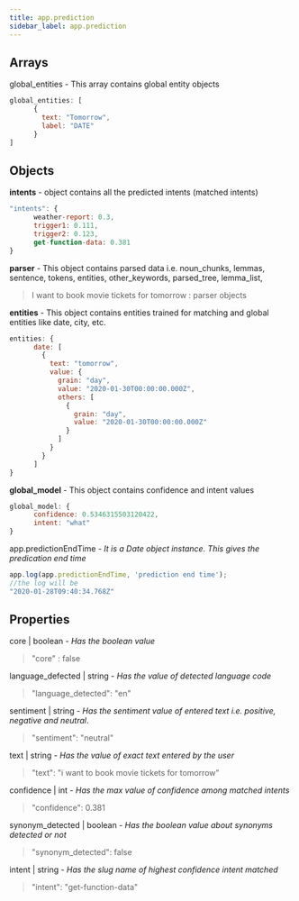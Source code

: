 ```yaml
---
title: app.prediction
sidebar_label: app.prediction
---
```


## Arrays

global_entities - This array contains global entity objects

```js
global_entities: [
      {
        text: "Tomorrow",
        label: "DATE"
      }
]
```

## Objects

**intents** - object contains all the predicted intents (matched intents)

```js
"intents": {
      weather-report: 0.3,
      trigger1: 0.111,
      trigger2: 0.123,
      get-function-data: 0.381
}
```

**parser** - This object contains parsed data i.e. noun_chunks, lemmas, sentence, tokens, entities, other_keywords, parsed_tree, lemma_list, 

> I want to book movie tickets for tomorrow : parser objects

**entities** - This object contains entities trained for matching and global entities like date, city, etc.

```js
entities: {
      date: [
        {
          text: "tomorrow",
          value: {
            grain: "day",
            value: "2020-01-30T00:00:00.000Z",
            others: [
              {
                grain: "day",
                value: "2020-01-30T00:00:00.000Z"
              }
            ]
          }
        }
      ]
}
```

**global_model** - This object contains confidence and intent values

```js
global_model: {
      confidence: 0.5346315503120422,
      intent: "what"
}
```

app.predictionEndTime - *It is a Date object instance. This gives the predication end time*

```js
app.log(app.predictionEndTime, 'prediction end time');
//the log will be
"2020-01-28T09:40:34.768Z"
```

## Properties

core | boolean - *Has the boolean value* 

> "core" : false

language_defected | string - *Has the value of detected language code*

> "language_detected": "en"

sentiment | string - *Has the sentiment value of entered text i.e. positive, negative and neutral*.

> "sentiment": "neutral"

text | string - *Has the value of exact text entered by the user*

> "text": "i want to book movie tickets for tomorrow"

confidence | int - *Has the max value of confidence among matched intents* 

> "confidence": 0.381

synonym_detected | boolean - *Has the boolean value about synonyms detected or not*

> "synonym_detected": false

intent | string - *Has the slug name of highest confidence intent matched*

> "intent": "get-function-data"
